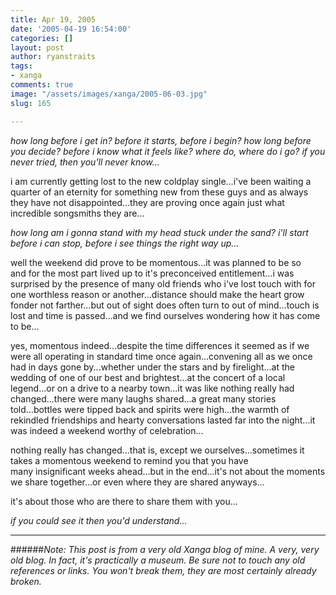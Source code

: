 ```yaml
---
title: Apr 19, 2005
date: '2005-04-19 16:54:00'
categories: []
layout: post
author: ryanstraits
tags:
- xanga
comments: true
image: "/assets/images/xanga/2005-06-03.jpg"
slug: 165

---
```

<em>how long before i get in? </em><em>before it starts, before i begin?
how long before you decide? before i know what it feels like?
where do, where do i go? if you never tried, then</em> <em>you'll never know...</em>

<!-- break -->

i am currently getting lost to the new coldplay single...i've been waiting a quarter of an eternity for something new from these guys and as always they have not disappointed...they are proving once again just what incredible songsmiths they are...

<em>how long am i gonna stand with my head stuck under the sand?
i'll start before i can stop, before i see things the right way up...</em>

well the weekend did prove to be momentous...it was planned to be so and for the most part lived up to it's preconceived entitlement...i was surprised by the presence of many old friends who i've lost touch with for one worthless reason or another...distance should make the heart grow fonder not farther...but out of sight does often turn to out of mind...touch is lost and time is passed...and we find ourselves wondering how it has come to be...

yes, momentous indeed...despite the time differences it seemed as if we were all operating in standard time once again...convening all as we once had in days gone by...whether under the stars and by firelight...at the wedding of one of our best and brightest...at the concert of a local legend...or on a drive to a nearby town...it was like nothing really had changed...there were many laughs shared...a great many stories told...bottles were tipped back and spirits were high...the warmth of rekindled friendships and hearty conversations lasted far into the night...it was indeed a weekend worthy of celebration...

nothing really has changed...that is, except we ourselves...sometimes it takes a momentous weekend to remind you that you have many insignificant weeks ahead...but in the end...it's not about the moments we share together...or even where they are shared anyways...

it's about those who are there to share them with you...

<em>if you could see it then you'd understand...</em>

---

######*Note: This post is from a very old Xanga blog of mine. A very, very old blog. In fact, it's practically a museum. Be sure not to touch any old references or links. You won't break them, they are most certainly already broken.*
